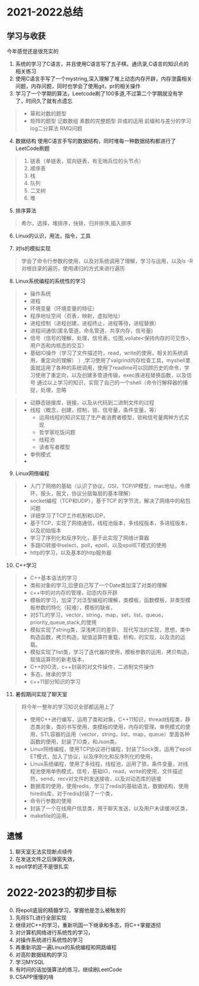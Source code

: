 # 2021-2022总结
## 学习与收获
今年感觉还是很充实的


1. 系统的学习了C语言，并且使用C语言写了五子棋，通讯录,C语言的知识点的相关练习
2. 使用C语言手写了一个mystring,深入理解了堆上动态内存开辟，内存泄露相关问题，内存问题，同时也学会了使用git，pr的相关操作
3. 学习了一个学期的算法，Leetcode刷了100多道,不过第二个学期就没有学了，时间久了就有点遗忘
 >* 幂和对数的题型
 >* 矩阵的题型
 > 记数数组
 > 素数的完整题型
 > 异或的运用
 > 前缀和与差分的学习
 > log二分算法
 > RMQ问题

4. 数据结构
使用C语言手写的数据结构，同时堆每一种数据结构都进行了LeetCode刷题
>1. 链表（单链表，双向链表，有无哨兵位的头节点）
>2. 顺序表
>3. 栈
>4. 队列
>5. 二叉树
>6. 堆

5. 排序算法
>希尔，选择，堆排序，快排，归并排序,插入排序

6. Linux的认识，用法，指令，工具

7. 对ls的模拟实现

>学会了命令行参数的使用，以及对系统调用了理解，学习与运用，以及ls -R 对根目录的遍历，使用递归的方式来进行遍历
8. Linux系统编程的系统性的学习
>* 操作系统
>* 进程
>* 环境变量（环境变量的特征）
>* 程序地址空间（页表，映射，虚拟地址）
>* 进程控制（进程创建，进程终止，进程等待，进程替换）
>* 进程间通信(匿名管道，命名管道，共享内存，信号量)
>* 信号（信号的理解，处理，信号表，位图,voliate<保持内存的可见性>,用户态和内核态的交互）
>* 基础IO操作（学习了文件描述符，read，write的使用，相关的系统调用，重定向的理解）
）,学习使用了valgrind内存检查工具，myshell里面就运用了各种的系统调用，使用了readline可以回顾历史的命令，学习使用了重定向，以及创建多管道传输，exec族进程替换函数，以及信号
通过以上学习的知识，实现了自己的一个shell（命令行解释器的捕捉，处理，忽略

>* 动静态链接库，链接，以及从代码到二进制文件的过程
>* 线程（概念，创建，控制，锁，信号量，条件变量，等）
>   * 运用线程的知识实现了生产者消费者模型，锁和信号量两种方式实现
>   * 哲学家吃饭问题
>   * 线程池
>   * 读者写者模型
>* 单例模式
>* 


9. Linux网络编程
>* 入门了网络的基础（认识了协议，OSI，TCP/IP模型，mac地址，令牌环，报头，报文，协议分层每层的基本理解）
>* socket编程（TCP和UDP），基于TCP 的字节流，解决了网络中的粘包问题
>* 详细学习了TCP工作机制和UDP，
>* 基于TCP，实现了网络通信，线程池版本，多线程版本，多进程版本，以及初始版本
>* 学习了序列化和反序列化，基于此实现了网络计算器
>* 多路IO转接中select，poll，epoll，以及epollET模式的使用
>* http的学习，以及基本的http服务器


10. C++学习
>* C++基本语法的学习
>* 类和对象的学习,后便自己写了一个Date类加深了对类的理解
>* c++中的对内存的管理，动态内存开辟
>* 模板的学习，加深了对泛型编程的理解，类模板，函数模板，非类型模板参数的特化（较难），模板的缺省，
>* 对STL的学习，vector，string，map，set，list，queue，priority_queue,stack,的使用
>* 模拟实现了string类，深浅拷贝的差异， 现代写法的实现，思想，类中构造函数，拷贝构造，赋值运算符重载，析构，的实现，以及流的运载。
>* 模拟实现了list类，学习了迭代器的使用，模板参数的运用，拷贝构造，赋值运算符的新老版本，
>* C++的IO流，c++封装的对文件操作，二进制文件操作
>* 多态，继承的学习
>* c++11部分知识的学习

11. 暑假期间实现了聊天室

>将今年一整年的学习知识全部都运用上了
>* 使用C++进行编写，运用了类和对象，C++11知识，thread线程类，静态类对象，类的书写使用，类模板的使用，内存的管理，单例模式的使用，STL容器的运用（vector，string，list，map，queue）里面各种函数的使用，封装了IO类，和Json类，
>* Linux网络编程，使用TCP协议进行编程，封装了Sock类，运用了epoll ET模式，加入了协议，以及序列化和反序列化的使用，
>* Linux系统编程，使用了多线程，线程池，运用了锁，条件变量，对线程池使用单例模式，信号，基础IO，read，write的使用，文件描述符，send，recv对文件的发送接收，以及对动态库的链接
>* 数据库的使用，使用redis，学习了redis的基础语法，数据结构，使用hiredis库，对于redis封装了一个类，
>* 命令行参数的使用
>* 封装了一个在线用户信息类，用于聊天发送，以及用户未读缓冲区类，
>* makefile的运用，

## 遗憾
1. 聊天室无法实现断点续传
2. 在发送文件之后弹窗失效，
3. epoll学的还不是很扎实

# 2022-2023的初步目标

0. 将epoll底层的精髓学习，掌握他是怎么被触发的
1. 先将STL进行全部实现 
2. 继续对C++的学习，重新巩固一下继承和多态，将C++掌握透彻
3. 对计算机网络进行系统性的学习，
4. 对操作系统进行系统性的学习
5. 再重新巩固一遍Linux的系统编程和网路编程
6. 对高阶数据结构的学习
7. 学习MYSQL
8. 有时间的话加强算法的练习，继续刷LeetCode
9. CSAPP慢慢的啃
